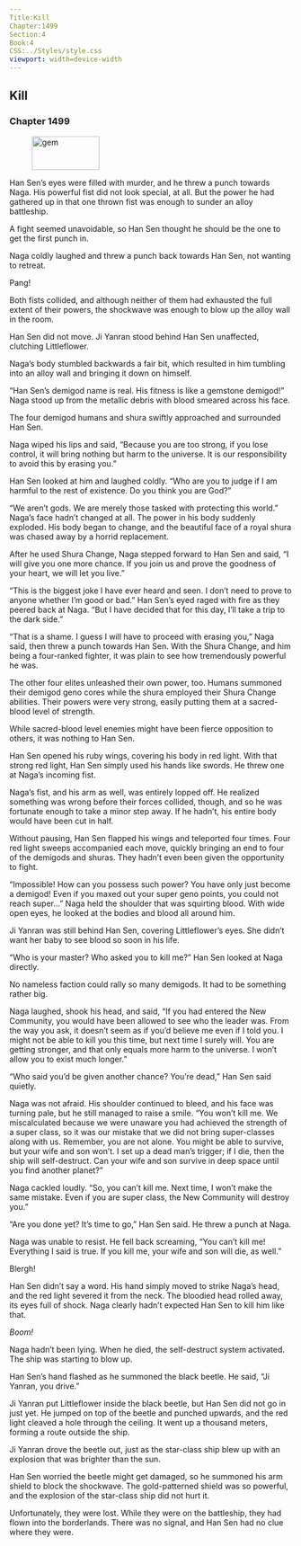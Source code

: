 ```yaml
---
Title:Kill 
Chapter:1499 
Section:4 
Book:4 
CSS:../Styles/style.css 
viewport: width=device-width
---
```

  
## Kill
### Chapter 1499
  
<figure>
	<img src="../Images/gem.gif" alt="gem" id="gem" width="120" height="60" />
</figure>
  

  
Han Sen’s eyes were filled with murder, and he threw a punch towards Naga. His powerful fist did not look special, at all. But the power he had gathered up in that one thrown fist was enough to sunder an alloy battleship.

A fight seemed unavoidable, so Han Sen thought he should be the one to get the first punch in.

Naga coldly laughed and threw a punch back towards Han Sen, not wanting to retreat.

Pang!

Both fists collided, and although neither of them had exhausted the full extent of their powers, the shockwave was enough to blow up the alloy wall in the room.

Han Sen did not move. Ji Yanran stood behind Han Sen unaffected, clutching Littleflower.

Naga’s body stumbled backwards a fair bit, which resulted in him tumbling into an alloy wall and bringing it down on himself.

“Han Sen’s demigod name is real. His fitness is like a gemstone demigod!” Naga stood up from the metallic debris with blood smeared across his face.

The four demigod humans and shura swiftly approached and surrounded Han Sen.

Naga wiped his lips and said, “Because you are too strong, if you lose control, it will bring nothing but harm to the universe. It is our responsibility to avoid this by erasing you.”

Han Sen looked at him and laughed coldly. “Who are you to judge if I am harmful to the rest of existence. Do you think you are God?”

“We aren’t gods. We are merely those tasked with protecting this world.” Naga’s face hadn’t changed at all. The power in his body suddenly exploded. His body began to change, and the beautiful face of a royal shura was chased away by a horrid replacement.

After he used Shura Change, Naga stepped forward to Han Sen and said, “I will give you one more chance. If you join us and prove the goodness of your heart, we will let you live.”

“This is the biggest joke I have ever heard and seen. I don’t need to prove to anyone whether I’m good or bad.” Han Sen’s eyed raged with fire as they peered back at Naga. “But I have decided that for this day, I’ll take a trip to the dark side.”

“That is a shame. I guess I will have to proceed with erasing you,” Naga said, then threw a punch towards Han Sen. With the Shura Change, and him being a four-ranked fighter, it was plain to see how tremendously powerful he was.

The other four elites unleashed their own power, too. Humans summoned their demigod geno cores while the shura employed their Shura Change abilities. Their powers were very strong, easily putting them at a sacred-blood level of strength.

While sacred-blood level enemies might have been fierce opposition to others, it was nothing to Han Sen.

Han Sen opened his ruby wings, covering his body in red light. With that strong red light, Han Sen simply used his hands like swords. He threw one at Naga’s incoming fist.

Naga’s fist, and his arm as well, was entirely lopped off. He realized something was wrong before their forces collided, though, and so he was fortunate enough to take a minor step away. If he hadn’t, his entire body would have been cut in half.

Without pausing, Han Sen flapped his wings and teleported four times. Four red light sweeps accompanied each move, quickly bringing an end to four of the demigods and shuras. They hadn’t even been given the opportunity to fight.

“Impossible! How can you possess such power? You have only just become a demigod! Even if you maxed out your super geno points, you could not reach super…” Naga held the shoulder that was squirting blood. With wide open eyes, he looked at the bodies and blood all around him.

Ji Yanran was still behind Han Sen, covering Littleflower’s eyes. She didn’t want her baby to see blood so soon in his life.

“Who is your master? Who asked you to kill me?” Han Sen looked at Naga directly.

No nameless faction could rally so many demigods. It had to be something rather big.

Naga laughed, shook his head, and said, “If you had entered the New Community, you would have been allowed to see who the leader was. From the way you ask, it doesn’t seem as if you’d believe me even if I told you. I might not be able to kill you this time, but next time I surely will. You are getting stronger, and that only equals more harm to the universe. I won’t allow you to exist much longer.”

“Who said you’d be given another chance? You’re dead,” Han Sen said quietly.

Naga was not afraid. His shoulder continued to bleed, and his face was turning pale, but he still managed to raise a smile. “You won’t kill me. We miscalculated because we were unaware you had achieved the strength of a super class, so it was our mistake that we did not bring super-classes along with us. Remember, you are not alone. You might be able to survive, but your wife and son won’t. I set up a dead man’s trigger; if I die, then the ship will self-destruct. Can your wife and son survive in deep space until you find another planet?”

Naga cackled loudly. “So, you can’t kill me. Next time, I won’t make the same mistake. Even if you are super class, the New Community will destroy you.”

“Are you done yet? It’s time to go,” Han Sen said. He threw a punch at Naga.

Naga was unable to resist. He fell back screaming, “You can’t kill me! Everything I said is true. If you kill me, your wife and son will die, as well.”

Blergh!

Han Sen didn’t say a word. His hand simply moved to strike Naga’s head, and the red light severed it from the neck. The bloodied head rolled away, its eyes full of shock. Naga clearly hadn’t expected Han Sen to kill him like that.

*Boom!*

Naga hadn’t been lying. When he died, the self-destruct system activated. The ship was starting to blow up.

Han Sen’s hand flashed as he summoned the black beetle. He said, “Ji Yanran, you drive.”

Ji Yanran put Littleflower inside the black beetle, but Han Sen did not go in just yet. He jumped on top of the beetle and punched upwards, and the red light cleaved a hole through the ceiling. It went up a thousand meters, forming a route outside the ship.

Ji Yanran drove the beetle out, just as the star-class ship blew up with an explosion that was brighter than the sun.

Han Sen worried the beetle might get damaged, so he summoned his arm shield to block the shockwave. The gold-patterned shield was so powerful, and the explosion of the star-class ship did not hurt it.

Unfortunately, they were lost. While they were on the battleship, they had flown into the borderlands. There was no signal, and Han Sen had no clue where they were.